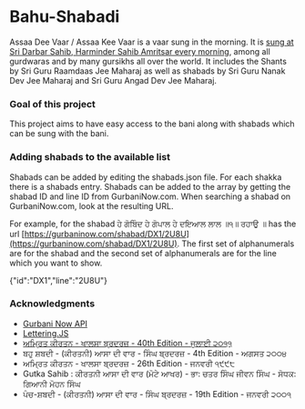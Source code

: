 # Bahu-Shabadi

Assaa Dee Vaar / Assaa Kee Vaar is a vaar sung in the morning. It is [sung at Sri Darbar Sahib, Harminder Sahib Amritsar every morning](https://youtu.be/EEjBJv9XVqQ), among all gurdwaras and by many gursikhs all over the world. It includes the Shants by Sri Guru Raamdaas Jee Maharaj as well as shabads by Sri Guru Nanak Dev Jee Maharaj and Sri Guru Angad Dev Jee Maharaj.


### Goal of this project

This project aims to have easy access to the bani along with shabads which can be sung with the bani.


### Adding shabads to the available list

Shabads can be added by editing the shabads.json file. For each shakka there is a shabads entry. Shabads can be added to the array by getting the shabad ID and line ID from GurbaniNow.com. When searching a shabad on GurbaniNow.com, look at the resulting URL.

For example, for the shabad ਹੇ ਗੋਬਿੰਦ ਹੇ ਗੋਪਾਲ ਹੇ ਦਇਆਲ ਲਾਲ ॥੧॥ ਰਹਾਉ ॥ has the url [https://gurbaninow.com/shabad/DX1/2U8U](https://gurbaninow.com/shabad/DX1/2U8U).
The first set of alphanumerals are for the shabad and the second set of alphanumerals are for the line which you want to show.

{"id":"DX1","line":"2U8U"}


### Acknowledgments

* [Gurbani Now API](https://github.com/GurbaniNow/api)
* [Lettering.JS](http://letteringjs.com/)
* [ਅਮ੍ਰਿਤ ਕੀਰਤਨ - ਖਾਲਸਾ ਬ੍ਰਦਰਜ਼ - 40th Edition - ਜੁਲਾਈ ੨੦੧੧](http://www.vidhia.com/Bani/Amrit%20Keertan%20%28Khalsa%20Brothers%29.pdf)
* ਬਹੁ ਸ਼ਬਦੀ - (ਕੀਰਤਨੀ) ਆਸਾ ਦੀ ਵਾਰ - ਸਿੰਘ ਬ੍ਰਦਰਜ਼ - 4th Edition - ਅਗਸਤ ੨੦੦੪
* ਅਮ੍ਰਿਤ ਕੀਰਤਨ - ਖਾਲਸਾ ਬ੍ਰਦਰਜ਼ - 26th Edition - ਜਨਵਰੀ ੧੯੯੮
* Gutka Sahib : ਕੀਰਤਨੀ ਆਸਾ ਦੀ ਵਾਰ (ਮੋਟੇ ਆਖਰ) - ਭਾ: ਚਤਰ ਸਿੰਘ ਜੀਵਨ ਸਿੰਘ - ਸੋਧਕ: ਗਿਆਨੀ ਮੋਹਨ ਸਿੰਘ 
* ਪੰਚ-ਸ਼ਬਦੀ - (ਕੀਰਤਨੀ) ਆਸਾ ਦੀ ਵਾਰ - ਸਿੰਘ ਬ੍ਰਦਰਜ਼ - 19th Edition - ਜਨਵਰੀ ੨੦੦੧